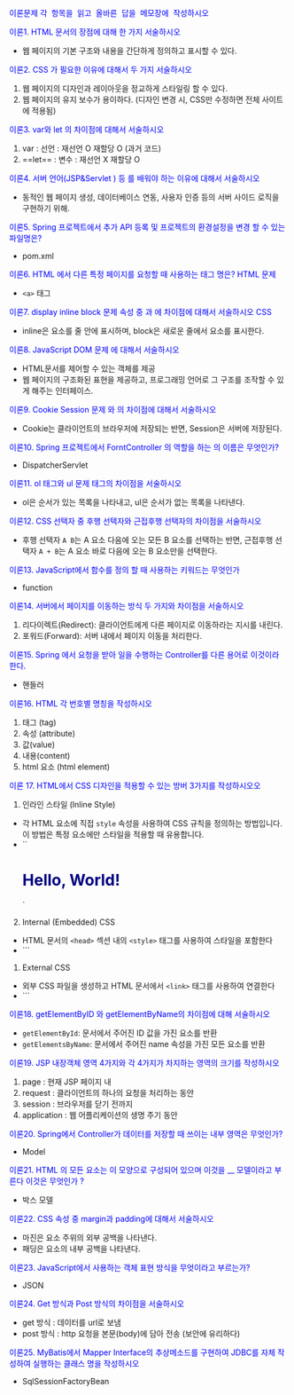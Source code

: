 이론문제 각  항목을  읽고  올바른  답을  메모장에  작성하시오 


이론1. HTML 문서의 장점에 대해 한 가지 서술하시오
- 웹 페이지의 기본 구조와 내용을 간단하게 정의하고 표시할 수 있다.




이론2. CSS 가 필요한 이유에 대해서 두 가지 서술하시오
1. 웹 페이지의 디자인과 레이아웃을 정교하게 스타일링 할 수 있다.
2. 웹 페이지의 유지 보수가 용이하다. (디자인 변경 시, CSS만 수정하면 전체 사이트에 적용됨)




이론3. var와 let  의 차이점에 대해서 서술하시오 
1. var : 선언 : 재선언 O 재할당 O (과거 코드)
2. ==let== : 변수 : 재선언 X 재할당 O




이론4. 서버 언어(JSP&Servlet ) 등 를 배워야 하는 이유에 대해서 서술하시오
- 동적인 웹 페이지 생성, 데이터베이스 연동, 사용자 인증 등의 서버 사이드 로직을 구현하기 위해.




이론5. Spring  프로젝트에서 추가 API 등록 및 프로젝트의 환경설정을 변경 할 수 있는 파일명은? 
- pom.xml




이론6. HTML 에서 다른 특정 페이지를 요청할 때 사용하는 태그 명은? HTML 문제
- `<a>` 태그




이론7. display inline block 문제 속성 중 과 에 차이점에 대해서 서술하시오 CSS 
- inline은 요소를 줄 안에 표시하며, block은 새로운 줄에서 요소를 표시한다.




이론8. JavaScript DOM 문제 에 대해서 서술하시오
- HTML문서를 제어할 수 있는 객체를 제공
- 웹 페이지의 구조화된 표현을 제공하고, 프로그래밍 언어로 그 구조를 조작할 수 있게 해주는 인터페이스.




이론9. Cookie Session 문제 와 의 차이점에 대해서 서술하시오
- Cookie는 클라이언트의 브라우저에 저장되는 반면, Session은 서버에 저장된다.




이론10. Spring 프로젝트에서 ForntController 의 역할을 하는 의 이름은 무엇인가?
- DispatcherServlet




이론11. ol 태그와 ul 문제  태그의 차이점을 서술하시오
- ol은 순서가 있는 목록을 나타내고, ul은 순서가 없는 목록을 나타낸다.




이론12. CSS 선택자 중 후행 선택자와 근접후행 선택자의 차이점을 서술하시오
- 후행 선택자 `A B`는 A 요소 다음에 오는 모든 B 요소를 선택하는 반면, 근접후행 선택자 `A + B`는 A 요소 바로 다음에 오는 B 요소만을 선택한다.




이론13.  JavaScript에서 함수를 정의 할 때 사용하는 키워드는 무엇인가 
- function




이론14. 서버에서 페이지를 이동하는 방식 두 가지와 차이점을 서술하시오
1. 리다이렉트(Redirect): 클라이언트에게 다른 페이지로 이동하라는 지시를 내린다.
2. 포워드(Forward): 서버 내에서 페이지 이동을 처리한다.




이론15. Spring  에서 요청을 받아 일을 수행하는 Controller를 다른 용어로 이것이라 한다.
- 핸들러




이론16. HTML 각 번호별 명칭을 작성하시오
1. 태그 (tag)
2. 속성 (attribute)
3. 값(value)
4. 내용(content)
5. html 요소 (html element)




이론 17. HTML에서 CSS 디자인을 적용할 수 있는 방버 3가지를 작성하시오오
1. 인라인 스타일 (Inline Style)
- 각 HTML 요소에 직접 `style` 속성을 사용하여 CSS 규칙을 정의하는 방법입니다. 이 방법은 특정 요소에만 스타일을 적용할 때 유용합니다.
- ``<h1 style="color: navy;">Hello, World!</h1>`

2. Internal (Embedded) CSS
- HTML 문서의 `<head>` 섹션 내의 `<style>` 태그를 사용하여 스타일을 포함한다
- ``<style> p { color: blue; } </style>`

1. External CSS
- 외부 CSS 파일을 생성하고 HTML 문서에서 `<link>` 태그를 사용하여 연결한다
- ``<link rel="stylesheet" type="text/css" href="styles.css">`




이론18. getElementByID 와 getElementByName의 차이점에 대해 서술하시오
- `getElementById`: 문서에서 주어진 ID 값을 가진 요소를 반환
- `getElementsByName`: 문서에서 주어진 name 속성을 가진 모든 요소를 반환





이론19. JSP 내장객체 영역 4가지와 각 4가지가 차지하는 영역의 크기를 작성하시오
1. page : 현재 JSP 페이지 내
2. request : 클라이언트의 하나의 요청을 처리하는 동안
3. session : 브라우저를 닫기 전까지
4. application : 웹 어플리케이션의 생명 주기 동안




이론20. Spring에서 Controller가 데이터를 저장할 때 쓰이는 내부 영역은 무엇인가?
- Model




이론21. HTML 의 모든 요소는 이 모양으로 구성되어 있으며 이것을 __ 모델이라고 부른다 이것은 무엇인가 ?
- 박스 모델




이론22. CSS 속성 중 margin과 padding에 대해서 서술하시오
- 마진은 요소 주위의 외부 공백을 나타낸다.
- 패딩은 요소의 내부 공백을 나타낸다.




이론23. JavaScript에서 사용하는 객체 표현 방식을 무엇이라고 부르는가?
- JSON




이론24. Get 방식과 Post 방식의 차이점을 서술하시오 
- get 방식 : 데이터를 url로 보냄
- post 방식 : http 요청을 본문(body)에 담아 전송 (보안에 유리하다)




이론25. MyBatis에서 Mapper Interface의 추상메소드를 구현하여 JDBC를 자체 작성하여 실행하는 클래스 명을 작성하시오
- SqlSessionFactoryBean